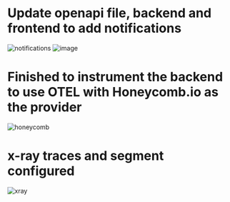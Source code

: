 # Update openapi file, backend and frontend to add notifications
![notifications](https://user-images.githubusercontent.com/17748375/222576788-8f91cc74-b949-4b31-b89e-3219fbbde727.png)
![image](https://user-images.githubusercontent.com/17748375/222767969-94e89485-9f44-4970-84c3-af6e5a84d177.png)

# Finished to instrument the backend to use OTEL with Honeycomb.io as the provider
![honeycomb](https://user-images.githubusercontent.com/17748375/222939586-dea2da03-c871-4304-b867-36bc4ca6b626.png)

# x-ray traces and segment configured
![xray](https://user-images.githubusercontent.com/17748375/222966153-78f3a72b-b146-4845-9258-6c562c8fc8ec.png)
